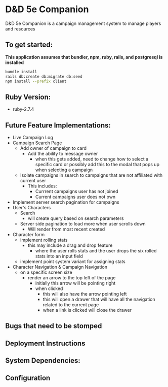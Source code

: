 # D&D 5e Companion

D&D 5e Companion is a campaign management system to manage players and resources

## To get started:

**This application assumes that bundler, npm, ruby, rails, and postgresql is installed**

```sh
bundle install
rails db:create db:migrate db:seed
npm install --prefix client
```

## Ruby Version:

- ruby-2.7.4

## Future Feature Implementations:

- Live Campaign Log
- Campaign Search Page
  - Add owner of campaign to card
    - Add the ability to message owner
      - when this gets added, need to change how to select a specific card or possibly add this to the modal that pops up when selecting a campaign
  - Isolate campaigns in search to campaigns that are not affiliated with current user
    - This includes:
      - Currrent campaigns user has not joined
      - Current campaigns user does not own
- Implement server search pagination for campaigns
- User's Characters
  - Search
    - will create query based on search parameters
  - Server side pagination to load more when user scrolls down
    - Will render from most recent created
- Character form
  - implement rolling stats
    - this may include a drag and drop feature
      - where the user rolls stats and the user drops the six rolled stats into an input field
  - implement point system variant for assigning stats
- Character Navigation & Campaign Navigation
  - on a specific screen size
    - render an arrow to the top left of the page
      - initially this arrow will be pointing right
      - when clicked 
        - this will also have the arrow pointing left
        - this will open a drawer that will have all the navigation related to the current page
        - when a link is clicked will close the drawer
## Bugs that need to be stomped

## Deployment Instructions

## System Dependencies:

## Configuration
